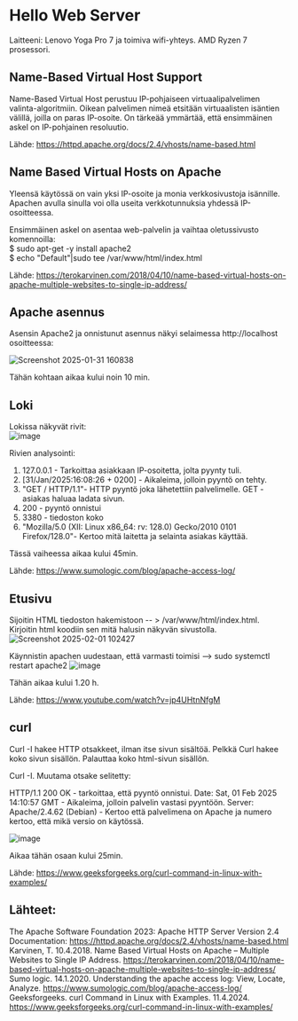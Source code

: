 # Hello Web Server

Laitteeni:
Lenovo Yoga Pro 7 ja toimiva wifi-yhteys. 
AMD Ryzen 7 prosessori. 

## Name-Based Virtual Host Support

Name-Based Virtual Host perustuu IP-pohjaiseen virtuaalipalvelimen valinta-algoritmiin. Oikean palvelimen nimeä etsitään virtuaalisten isäntien välillä, joilla on paras IP-osoite. On tärkeää ymmärtää, että ensimmäinen askel on IP-pohjainen resoluutio. 

Lähde: https://httpd.apache.org/docs/2.4/vhosts/name-based.html  

## Name Based Virtual Hosts on Apache

Yleensä käytössä on vain yksi IP-osoite ja monia verkkosivustoja isännille. Apachen avulla sinulla voi olla useita verkkotunnuksia yhdessä IP-osoitteessa.

Ensimmäinen askel on asentaa web-palvelin ja vaihtaa oletussivusto komennoilla:  
$ sudo apt-get -y install apache2  
$ echo "Default"|sudo tee /var/www/html/index.html

Lähde: https://terokarvinen.com/2018/04/10/name-based-virtual-hosts-on-apache-multiple-websites-to-single-ip-address/

## Apache asennus 

Asensin Apache2 ja onnistunut asennus näkyi selaimessa http://localhost osoitteessa: 

![Screenshot 2025-01-31 160838](https://github.com/user-attachments/assets/caa3a17d-986c-4f4a-991c-59d18543d7df)  

Tähän kohtaan aikaa kului noin 10 min. 

## Loki

Lokissa näkyvät rivit:   
![image](https://github.com/user-attachments/assets/ec01af9e-046b-4bf5-9e01-71f364eebf0f)

Rivien analysointi:   
1. 127.0.0.1 - Tarkoittaa asiakkaan IP-osoitetta, jolta pyynty tuli. 
2. [31/Jan/2025:16:08:26 + 0200] - Aikaleima, jolloin pyyntö on tehty. 
3. "GET / HTTP/1.1"- HTTP pyyntö joka lähetettiin palvelimelle. GET - asiakas haluaa ladata sivun.
4. 200 - pyyntö onnistui
5. 3380 - tiedoston koko
6. "Mozilla/5.0 (XII: Linux x86_64: rv: 128.0) Gecko/2010 0101 Firefox/128.0"- Kertoo mitä laitetta ja selainta asiakas käyttää.

Tässä vaiheessa aikaa kului 45min. 

Lähde: https://www.sumologic.com/blog/apache-access-log/ 

## Etusivu

Sijoitin HTML tiedoston hakemistoon -- > /var/www/html/index.html. Kirjoitin html koodiin sen mitä halusin näkyvän sivustolla. 
![Screenshot 2025-02-01 102427](https://github.com/user-attachments/assets/b6a995e9-82ff-445a-9ca1-e382449828dc)

Käynnistin apachen uudestaan, että varmasti toimisi --> sudo systemctl restart apache2 
![image](https://github.com/user-attachments/assets/060c1387-5003-4d75-a889-12b79fafbf3c)

Tähän aikaa kului 1.20 h. 

Lähde: https://www.youtube.com/watch?v=jp4UHtnNfgM  

## curl

Curl -I hakee HTTP otsakkeet, ilman itse sivun sisältöä. Pelkkä Curl hakee koko sivun sisällön. Palauttaa koko html-sivun sisällön. 

Curl -I. Muutama otsake selitetty: 

HTTP/1.1 200 OK - tarkoittaa, että pyyntö onnistui. 
Date: Sat, 01 Feb 2025 14:10:57 GMT - Aikaleima, jolloin palvelin vastasi pyyntöön. 
Server: Apache/2.4.62 (Debian) - Kertoo että palvelimena on Apache ja numero kertoo, että mikä versio on käytössä. 

![image](https://github.com/user-attachments/assets/c453f99b-6244-428e-83c0-84668700b583)

Aikaa tähän osaan kului 25min. 

Lähde: https://www.geeksforgeeks.org/curl-command-in-linux-with-examples/

## Lähteet: 
The Apache Software Foundation 2023: Apache HTTP Server Version 2.4 Documentation: https://httpd.apache.org/docs/2.4/vhosts/name-based.html    
Karvinen, T. 10.4.2018. Name Based Virtual Hosts on Apache – Multiple Websites to Single IP Address. https://terokarvinen.com/2018/04/10/name-based-virtual-hosts-on-apache-multiple-websites-to-single-ip-address/   
Sumo logic. 14.1.2020. Understanding the apache access log: View, Locate, Analyze. https://www.sumologic.com/blog/apache-access-log/  
Geeksforgeeks. curl Command in Linux with Examples. 11.4.2024. https://www.geeksforgeeks.org/curl-command-in-linux-with-examples/  
